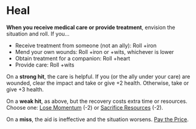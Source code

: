# Heal

**When you receive medical care or provide treatment**, envision the situation and roll. If you...

  * Receive treatment from someone (not an ally): Roll +iron
  * Mend your own wounds: Roll +iron or +wits, whichever is lower
  * Obtain treatment for a companion: Roll +heart
  * Provide care: Roll +wits

On a **strong hit**, the care is helpful. If you (or the ally under your care) are wounded, clear the impact and take or give +2 health. Otherwise, take or give +3 health.

On a **weak hit**, as above, but the recovery costs extra time or resources. Choose one: [Lose Momentum](Moves/Suffer/Lose_Momentum) (-2) or [Sacrifice Resources](Moves/Suffer/Sacrifice_Resources) (-2).

On a **miss**, the aid is ineffective and the situation worsens. [Pay the Price](Moves/Fate/Pay_the_Price).